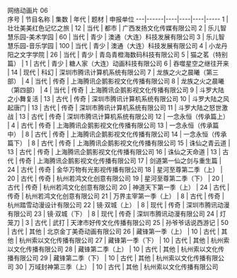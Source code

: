 网络动画片	06				
序号 | 节目名称 | 集数 | 年代 | 题材 | 申报单位
---|------|----|----|----|-----
1 | 壮壮美美红色记忆之旅 | 12 | 当代 | 都市 | 广西发扬文化传媒有限公司
2 | 乐儿智慧乐园-美术学园 | 60 | 当代 | 青少 | 澳通（大连）科技发展有限公司
3 | 乐儿智慧乐园-音乐学园 | 100 | 当代 | 青少 | 澳通（大连）科技发展有限公司
4 | 小龙丹阳之文字学院 | 26 | 当代 | 青少 | 青岛青橙海数码科技有限公司
5 | 猫之茗（特别篇） | 1 | 古代 | 青少 | 糖人家（大连）动画科技有限公司
6 | 吞噬星空之继往开来 | 14 | 现代 | 科幻 | 深圳市腾讯计算机系统有限公司
7 | 龙族之火之晨曦（第三部） | 4 | 当代 | 传奇 | 上海腾讯企鹅影视文化传播有限公司
8 | 龙族之火之晨曦（第四部） | 4 | 当代 | 传奇 | 上海腾讯企鹅影视文化传播有限公司
9 | 斗罗大陆之小舞复活 | 13 | 古代 | 传奇 | 深圳市腾讯计算机系统有限公司
10 | 斗罗大陆之风起唐门 | 13 | 古代 | 传奇 | 深圳市腾讯计算机系统有限公司
11 | 斗罗大陆之怒世激战 | 13 | 古代 | 传奇 | 深圳市腾讯计算机系统有限公司
12 | 一念永恒（传承篇上） | 4 | 古代 | 传奇 | 上海腾讯企鹅影视文化传播有限公司
13 | 一念永恒（传承篇中） | 8 | 古代 | 传奇 | 上海腾讯企鹅影视文化传播有限公司
14 | 一念永恒（传承篇下） | 8 | 古代 | 传奇 | 上海腾讯企鹅影视文化传播有限公司
15 | 诛仙之青云道 | 13 | 古代 | 传奇 | 上海腾讯企鹅影视文化传播有限公司
16 | 诛仙之天命道 | 13 | 古代 | 传奇 | 上海腾讯企鹅影视文化传播有限公司
17 | 剑道第一仙之剑与重生篇 | 24 | 古代 | 传奇 | 金华万物有光影视传播有限公司
18 | 星河至尊第二季（上） | 20 | 古代 | 传奇 | 杭州若鸿文化创意有限公司
19 | 星河至尊第二季（下） | 20 | 古代 | 传奇 | 杭州若鸿文化创意有限公司
20 | 神道天下第一季（上） | 24 | 古代 | 传奇 | 杭州若鸿文化创意有限公司
21 | 万界主宰第一季（上） | 8 | 古代 | 传奇 | 杭州踏雪动漫设计有限公司
22 | 镜·双城（上） | 8 | 现代 | 传奇 | 深圳市腾讯动漫有限公司
23 | 镜·双城（下） | 8 | 现代 | 传奇 | 深圳市腾讯动漫有限公司
24 | 灯笼刀 | 3 | 古代 | 武打 | 天津市好传文化传播有限公司
25 | 孙爷爷话说西游记 | 50 | 古代 | 其他 | 北京金丁美奇动画有限公司
26 | 藏锋第一季（上） | 10 | 古代 | 其他 | 杭州索以文化传播有限公司
27 | 藏锋第一季（下） | 10 | 古代 | 其他 | 杭州索以文化传播有限公司
28 | 藏锋第二季（上） | 10 | 古代 | 其他 | 杭州索以文化传播有限公司
29 | 藏锋第二季（下） | 10 | 古代 | 其他 | 杭州索以文化传播有限公司
30 | 万域封神第三季（上） | 10 | 古代 | 其他 | 杭州索以文化传播有限公司
